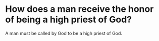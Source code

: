 # How does a man receive the honor of being a high priest of God?

A man must be called by God to be a high priest of God.
